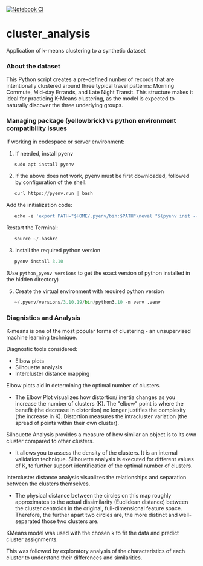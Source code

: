 [![Notebook CI](https://github.com/kanhgo/cluster_analysis/actions/workflows/main.yml/badge.svg)](https://github.com/kanhgo/cluster_analysis/actions/workflows/main.yml)

# cluster_analysis
Application of k-means clustering to a synthetic dataset

### About the dataset
This Python script creates a pre-defined nunber of records that are intentionally clustered around three typical travel patterns: Morning Commute, Mid-day Errands, and Late Night Transit. This structure makes it ideal for practicing K-Means clustering, as the model is expected to naturally discover the three underlying groups.

### Managing package (yellowbrick) vs python environment compatibility issues
If working in codespace or server environment:

1. If needed, install pyenv
```python
   sudo apt install pyenv
```
   
2. If the above does not work, pyenv must be first downloaded, followed by configuration of the shell:
```python
   curl https://pyenv.run | bash
```
   Add the initialization code:
```python
   echo -e 'export PATH="$HOME/.pyenv/bin:$PATH"\neval "$(pyenv init --path)"\neval "$(pyenv init -)"' >> ~/.bashrc
```
   Restart the Terminal:
```python
   source ~/.bashrc
```
3. Install the required python version
```python
   pyenv install 3.10
```
   (Use ```python_pyenv versions``` to get the exact version of python installed in the hidden directory)
   
5. Create the virtual environment with required python version
```python
   ~/.pyenv/versions/3.10.19/bin/python3.10 -m venv .venv
```

### Diagnistics and Analysis
K-means is one of the most popular forms of clustering - an unsupervised machine learning technique.

Diagnostic tools considered:

- Elbow plots
- Silhouette analysis
- Intercluster distance mapping

Elbow plots aid in determining the optimal number of clusters. 
* The Elbow Plot visualizes how distortion/ inertia changes as you increase the number of clusters (K). The "elbow" point is where the benefit (the decrease in distortion) no longer justifies the complexity (the increase in K). Distortion measures the intracluster variation (the spread of points within their own cluster).

Silhouette Analysis provides a measure of how similar an object is to its own cluster compared to other clusters.  
* It allows you to assess the density of the clusters. It is an internal validation technique. Silhouette analysis is executed for different values of K, to further support identification of the optimal number of clusters.

Intercluster distance analysis visualizes the relationships and separation between the clusters themselves.
* The physical distance between the circles on this map roughly approximates to the actual dissimilarity (Euclidean distance) between the cluster centroids in the original, full-dimensional feature space. Therefore, the further apart two circles are, the more distinct and well-separated those two clusters are.

KMeans model was used with the chosen k to fit the data and predict cluster assignments.

This was followed by exploratory analysis of the characteristics of each cluster to understand their differences and similarities.
